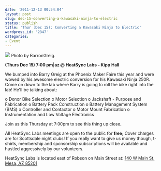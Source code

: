 ```yaml
---
date: '2011-12-13 00:54:04'
layout: post
slug: dec-15-converting-a-kawasaki-ninja-to-electric
status: publish
title: 'Thur (Dec 15): Converting a Kawasaki Ninja to Electric'
wordpress_id: '2347'
categories:
- Event
---
```


[![](http://www.heatsynclabs.org/wp-content/uploads/2011/12/Electric-Kawasaki-Ninja-250R.png)](http://www.youtube.com/user/BarronGreig?feature=watch#p/a/u/0/6LZvyNKW0iY)
    Photo by BarronGreig.


**(Thurs Dec 15) 7:00 pm|az @ HeatSync Labs - Kipp Hall**

We bumped into Barry Greig at the Phoenix Maker Faire this year and were wowed by his awesome electric conversion for his Kawasaki Ninja 250R. Come on down to the lab where Barry is going to roll the bike right into the lab! He'll be talking about:

o Donor Bike Selection
o Motor Selection
o Jackshaft - Purpose and Fabrication
o Battery Pack Construction
o Battery Management System (BMS)
o Controller and Contactor
o Motor Mount Fabrication
o Instrumentation and Low Voltage Electronics

Join us this Thursday at 7:00pm to see this thing up close.

All HeatSync Labs meetings are open to the public for **free**; Cover charges are for Scottsdale night clubs! If you really want to give us money though, t-shirts, membership and sponsorship subscriptions will be available and hustled aggressively by our volunteers.

HeatSync Labs is located east of Robson on Main Street at:
[ 140 W Main St.
Mesa, AZ 85201](http://maps.google.com/maps?f=q&source=s_q&hl=en&geocode=&q=140+w+main+st.+mesa,+az&aq=&sll=37.0625,-95.677068&sspn=34.945679,76.464844&ie=UTF8&hq=&hnear=140+W+Main+St,+Mesa,+Arizona+85201&ll=33.415289,-111.835499&spn=0.000795,0.001167&t=h&z=20)
